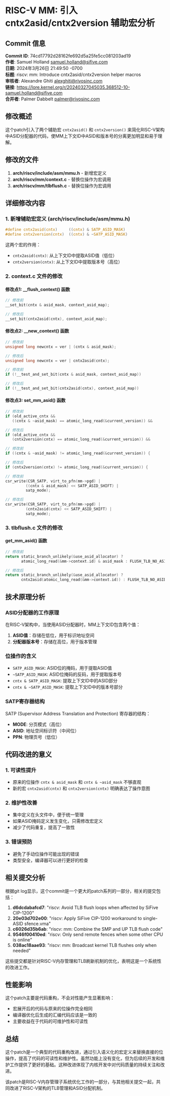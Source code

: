 # RISC-V MM: 引入 cntx2asid/cntx2version 辅助宏分析

## Commit 信息

**Commit ID**: 74cd17792d28162fe692d5a25fe5cc081203ad19  
**作者**: Samuel Holland <samuel.holland@sifive.com>  
**日期**: 2024年3月26日 21:49:50 -0700  
**标题**: riscv: mm: Introduce cntx2asid/cntx2version helper macros  
**审核者**: Alexandre Ghiti <alexghiti@rivosinc.com>  
**链接**: https://lore.kernel.org/r/20240327045035.368512-10-samuel.holland@sifive.com  
**合并者**: Palmer Dabbelt <palmer@rivosinc.com>  

## 修改概述

这个patch引入了两个辅助宏 `cntx2asid()` 和 `cntx2version()` 来简化RISC-V架构中ASID分配器的代码，使MM上下文ID中ASID和版本号的分离更加明显和易于理解。

## 修改的文件

1. **arch/riscv/include/asm/mmu.h** - 新增宏定义
2. **arch/riscv/mm/context.c** - 替换位操作为宏调用
3. **arch/riscv/mm/tlbflush.c** - 替换位操作为宏调用

## 详细修改内容

### 1. 新增辅助宏定义 (arch/riscv/include/asm/mmu.h)

```c
#define cntx2asid(cntx)     ((cntx) & SATP_ASID_MASK)
#define cntx2version(cntx)  ((cntx) & ~SATP_ASID_MASK)
```

这两个宏的作用：
- `cntx2asid(cntx)`: 从上下文ID中提取ASID值（低位）
- `cntx2version(cntx)`: 从上下文ID中提取版本号（高位）

### 2. context.c 文件的修改

#### 修改点1: __flush_context() 函数
```c
// 修改前
__set_bit(cntx & asid_mask, context_asid_map);

// 修改后  
__set_bit(cntx2asid(cntx), context_asid_map);
```

#### 修改点2: __new_context() 函数
```c
// 修改前
unsigned long newcntx = ver | (cntx & asid_mask);

// 修改后
unsigned long newcntx = ver | cntx2asid(cntx);
```

```c
// 修改前
if (!__test_and_set_bit(cntx & asid_mask, context_asid_map))

// 修改后
if (!__test_and_set_bit(cntx2asid(cntx), context_asid_map))
```

#### 修改点3: set_mm_asid() 函数
```c
// 修改前
if (old_active_cntx &&
   ((cntx & ~asid_mask) == atomic_long_read(&current_version)) &&

// 修改后
if (old_active_cntx &&
   (cntx2version(cntx) == atomic_long_read(&current_version)) &&
```

```c
// 修改前
if ((cntx & ~asid_mask) != atomic_long_read(&current_version)) {

// 修改后
if (cntx2version(cntx) != atomic_long_read(&current_version)) {
```

```c
// 修改前
csr_write(CSR_SATP, virt_to_pfn(mm->pgd) |
         ((cntx & asid_mask) << SATP_ASID_SHIFT) |
         satp_mode);

// 修改后
csr_write(CSR_SATP, virt_to_pfn(mm->pgd) |
         (cntx2asid(cntx) << SATP_ASID_SHIFT) |
         satp_mode);
```

### 3. tlbflush.c 文件的修改

#### get_mm_asid() 函数
```c
// 修改前
return static_branch_unlikely(&use_asid_allocator) ?
       atomic_long_read(&mm->context.id) & asid_mask : FLUSH_TLB_NO_ASID;

// 修改后
return static_branch_unlikely(&use_asid_allocator) ?
       cntx2asid(atomic_long_read(&mm->context.id)) : FLUSH_TLB_NO_ASID;
```

## 技术原理分析

### ASID分配器的工作原理

在RISC-V架构中，当使用ASID分配器时，MM上下文ID包含两个值：
1. **ASID值**：存储在低位，用于标识地址空间
2. **分配器版本号**：存储在高位，用于版本管理

### 位操作的含义

- `SATP_ASID_MASK`: ASID位的掩码，用于提取ASID值
- `~SATP_ASID_MASK`: ASID位掩码的反码，用于提取版本号
- `cntx & SATP_ASID_MASK`: 提取上下文ID中的ASID部分
- `cntx & ~SATP_ASID_MASK`: 提取上下文ID中的版本号部分

### SATP寄存器结构

SATP (Supervisor Address Translation and Protection) 寄存器的结构：
- **MODE**: 分页模式（高位）
- **ASID**: 地址空间标识符（中间位）
- **PPN**: 物理页号（低位）

## 代码改进的意义

### 1. 可读性提升
- 原来的位操作 `cntx & asid_mask` 和 `cntx & ~asid_mask` 不够直观
- 新的宏 `cntx2asid(cntx)` 和 `cntx2version(cntx)` 明确表达了操作意图

### 2. 维护性改善
- 集中定义在头文件中，便于统一管理
- 如果ASID掩码定义发生变化，只需修改宏定义
- 减少了代码重复，提高了一致性

### 3. 错误预防
- 避免了手动位操作可能出现的错误
- 类型安全，编译器可以进行更好的检查

## 相关提交分析

根据git log显示，这个commit是一个更大的patch系列的一部分，相关的提交包括：

1. **d6dcdabafcd7**: "riscv: Avoid TLB flush loops when affected by SiFive CIP-1200"
2. **20e03d702e00**: "riscv: Apply SiFive CIP-1200 workaround to single-ASID sfence.vma"
3. **c6026d35b6ab**: "riscv: mm: Combine the SMP and UP TLB flush code"
4. **9546f00410ed**: "riscv: Only send remote fences when some other CPU is online"
5. **038ac18aae93**: "riscv: mm: Broadcast kernel TLB flushes only when needed"

这些提交都是针对RISC-V内存管理和TLB刷新机制的优化，表明这是一个系统性的改进工作。

## 性能影响

这个patch主要是代码重构，不会对性能产生显著影响：
- 宏展开后的代码与原来的位操作完全相同
- 编译器优化后生成的汇编代码应该是一致的
- 主要收益在于代码的可维护性和可读性

## 总结

这个patch是一个典型的代码重构改进，通过引入语义化的宏定义来替换直接的位操作，提高了代码的可读性和维护性。虽然功能上没有变化，但为后续的开发和维护工作提供了更好的基础。这种改进体现了内核开发中对代码质量的持续关注和改进。

该patch是RISC-V内存管理子系统优化工作的一部分，与其他相关提交一起，共同改进了RISC-V架构的TLB管理和ASID分配机制。